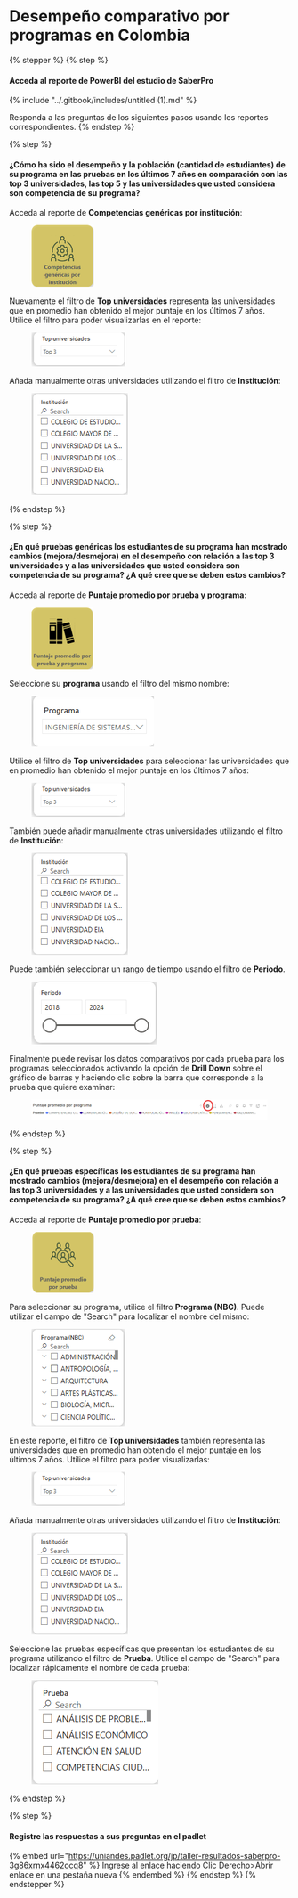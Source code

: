 # Desempeño comparativo por programas en Colombia

{% stepper %}
{% step %}
#### Acceda al reporte de PowerBI del estudio de SaberPro

{% include "../.gitbook/includes/untitled (1).md" %}

Responda a las preguntas de los siguientes pasos usando los reportes correspondientes.
{% endstep %}

{% step %}
#### ¿Cómo ha sido el desempeño y la población (cantidad de estudiantes) de su programa en las pruebas en los últimos 7 años en comparación con las top 3 universidades, las top 5 y las universidades que usted considera son competencia de su programa?

Acceda al reporte de **Competencias genéricas por institución**:

<figure><img src="../.gitbook/assets/image (32).png" alt="" width="112"><figcaption></figcaption></figure>

Nuevamente el filtro de **Top universidades** representa las universidades que en promedio han obtenido el mejor puntaje en los últimos 7 años. Utilice el filtro para poder visualizarlas en el reporte:

<figure><img src="../.gitbook/assets/image (13).png" alt=""><figcaption></figcaption></figure>

Añada manualmente otras universidades utilizando el filtro de **Institución**:

<figure><img src="../.gitbook/assets/image (16).png" alt=""><figcaption></figcaption></figure>
{% endstep %}

{% step %}
#### ¿En qué pruebas genéricas los estudiantes de su programa han mostrado cambios (mejora/desmejora) en el desempeño con relación a las top 3 universidades y a las universidades que usted considera son competencia de su programa? ¿A qué cree que se deben estos cambios?

Acceda al reporte de **Puntaje promedio por prueba y programa**:

<figure><img src="../.gitbook/assets/image (33).png" alt="" width="110"><figcaption></figcaption></figure>

Seleccione su **programa** usando el filtro del mismo nombre:

<figure><img src="../.gitbook/assets/image (27).png" alt=""><figcaption></figcaption></figure>

&#x20; Utilice el filtro de **Top universidades** para seleccionar las universidades que en promedio han obtenido el mejor puntaje en los últimos 7 años:

<figure><img src="../.gitbook/assets/image (13).png" alt=""><figcaption></figcaption></figure>

También puede añadir manualmente otras universidades utilizando el filtro de **Institución**:

<figure><img src="../.gitbook/assets/image (16).png" alt=""><figcaption></figcaption></figure>

Puede también seleccionar un rango de tiempo usando el filtro de **Periodo**.

<figure><img src="../.gitbook/assets/image (28).png" alt=""><figcaption></figcaption></figure>

Finalmente puede revisar los datos comparativos por cada prueba para los programas seleccionados activando la opción de **Drill Down** sobre el gráfico de barras y haciendo clic sobre la barra que corresponde a la prueba que quiere examinar:

<figure><img src="../.gitbook/assets/image (35).png" alt=""><figcaption></figcaption></figure>
{% endstep %}

{% step %}
#### ¿En qué pruebas específicas los estudiantes de su programa han mostrado cambios (mejora/desmejora) en el desempeño con relación a las top 3 universidades y a las universidades que usted considera son competencia de su programa? ¿A qué cree que se deben estos cambios?

Acceda al reporte de **Puntaje promedio por prueba**:

<figure><img src="../.gitbook/assets/image (37).png" alt="" width="112"><figcaption></figcaption></figure>

Para seleccionar su programa, utilice el filtro **Programa (NBC)**. Puede utilizar el campo de "Search" para localizar el nombre del mismo:

<figure><img src="../.gitbook/assets/image (14).png" alt=""><figcaption></figcaption></figure>

En este reporte, el filtro de **Top universidades** también representa las universidades que en promedio han obtenido el mejor puntaje en los últimos 7 años. Utilice el filtro para poder visualizarlas:

<figure><img src="../.gitbook/assets/image (13).png" alt=""><figcaption></figcaption></figure>

Añada manualmente otras universidades utilizando el filtro de **Institución**:

<figure><img src="../.gitbook/assets/image (16).png" alt=""><figcaption></figcaption></figure>

Seleccione las pruebas específicas que presentan los estudiantes de su programa utilizando el filtro de **Prueba**. Utilice el campo de "Search" para localizar rápidamente el nombre de cada prueba:

<figure><img src="../.gitbook/assets/image (17).png" alt=""><figcaption></figcaption></figure>
{% endstep %}

{% step %}
#### Registre las respuestas a sus preguntas en el padlet

{% embed url="https://uniandes.padlet.org/jp/taller-resultados-saberpro-3g86xrnx4462ocq8" %}
Ingrese al enlace haciendo Clic Derecho>Abrir enlace en una pestaña nueva
{% endembed %}
{% endstep %}
{% endstepper %}
